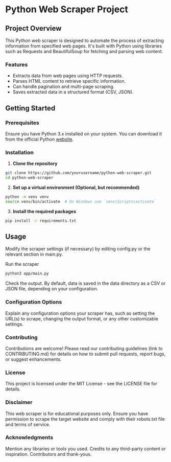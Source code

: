 # Python Web Scraper Project

## Project Overview
This Python web scraper is designed to automate the process of extracting information from specified web pages. It's built with Python using libraries such as Requests and BeautifulSoup for fetching and parsing web content.

### Features
- Extracts data from web pages using HTTP requests.
- Parses HTML content to retrieve specific information.
- Can handle pagination and multi-page scraping.
- Saves extracted data in a structured format (CSV, JSON).

## Getting Started

### Prerequisites
Ensure you have Python 3.x installed on your system. You can download it from the official Python [website](https://www.python.org/downloads/).

### Installation

1. **Clone the repository**
```bash
git clone https://github.com/yourusername/python-web-scraper.git
cd python-web-scraper
```

2. **Set up a virtual environment (Optional, but recommended)**
```bash
python -m venv venv
source venv/bin/activate  # On Windows use `venv\Scripts\activate`
```

3. **Install the required packages**
```bash
pip install -r requirements.txt
```

## Usage
Modify the scraper settings (if necessary) by editing config.py or the relevant section in main.py.

Run the scraper

```bash
python3 app/main.py
```

Check the output. By default, data is saved in the data directory as a CSV or JSON file, depending on your configuration.

### Configuration Options
Explain any configuration options your scraper has, such as setting the URL(s) to scrape, changing the output format, or any other customizable settings.

### Contributing
Contributions are welcome! Please read our contributing guidelines (link to CONTRIBUTING.md) for details on how to submit pull requests, report bugs, or suggest enhancements.

### License
This project is licensed under the MIT License - see the LICENSE file for details.

### Disclaimer
This web scraper is for educational purposes only. Ensure you have permission to scrape the target website and comply with their robots.txt file and terms of service.

### Acknowledgments
Mention any libraries or tools you used.
Credits to any third-party content or inspiration.
Contributors and thank-yous.